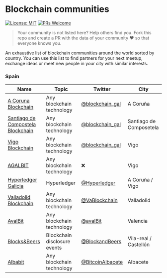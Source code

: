 # Blockchain communities
[![License: MIT](https://img.shields.io/badge/License-MIT-blue.svg)](https://opensource.org/licenses/MIT)  [![PRs Welcome](https://img.shields.io/badge/PRs-welcome-brightgreen.svg?style=flat-square)](http://makeapullrequest.com)

>Your community is not listed here? Help others find you. Fork this repo and create a PR with the data of your community ❤️ so that everyone knows you.

An exhaustive list of blockchain communities around the world sorted by country. You can use this list to find partners for your next meetup, exchange ideas or meet new people in your city with similar interests.

### Spain

| Name                                                                                	| Topic                     	| Twitter                                               	| City                    	|
|-------------------------------------------------------------------------------------	|---------------------------	|-------------------------------------------------------	|-------------------------	|
| [A Coruna Blockchain](https://www.meetup.com/es-ES/blockchain_gal_acoruna/)         	| Any blockchain technology 	| [@blockchain_gal](https://twitter.com/blockchain_gal) 	| A Coruña                	|
| [Santiago de Compostela Blockchain](https://www.meetup.com/es-ES/blockchain_gal/)   	| Any blockchain technology 	| [@blockchain_gal](https://twitter.com/blockchain_gal) 	| Santiago de Composetela 	|
| [Vigo Blockchain](https://www.meetup.com/es-ES/blockchain_gal_vigo/)                	| Any blockchain technology 	| [@blockchain_gal](https://twitter.com/blockchain_gal) 	| Vigo                    	|
| [AGALBIT](https://www.meetup.com/es-ES/agalbit/)                                    	| Any blockchain technology 	| ❌                                                     	| Vigo                    	|
| [Hyperledger Galicia](https://www.meetup.com/es-ES/Hyperledger-Galicia/)            	| Hyperledger               	| [@Hyperledger](https://twitter.com/Hyperledger)       	| A Coruña / Vigo         	|
| [Valladolid Blockchain](https://www.meetup.com/es-ES/Valladolid-Blockchain-Meetup/) 	| Any blockchain technology 	| [@VaBlockchain](https://twitter.com/vablockchain)     	| Valladolid              	|
| [AvalBit](https://www.meetup.com/es-ES/ValenciaBitcoin/)         	| Any blockchain technology 	| [@avalBit](https://twitter.com/avalbit) 	| Valencia  
| [Blocks&Beers](https://blocksandbeers.org)         	| Blockchain disclosure events 	| [@BlockandBeers](https://twitter.com/BlockandBeers) 	| Vila-real / Castellón  
[Albabit](https://Albabit.org)         	| Any blockchain technology 	| [@BitcoinAlbacete](https://twitter.com/BitcoinAlbacete) 	| Albacete  
